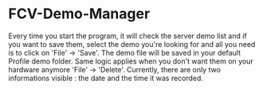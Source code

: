 # FCV-Demo-Manager
Every time you start the program, it will check the server demo list and if you want to save them, select the demo you're looking for and all you need is to click on 'File' -> 'Save'. The demo file will be saved in your default Profile demo folder. Same logic applies when you don't want them on your hardware anymore 'File' -> 'Delete'. Currently, there are only two informations visible : the date and the time it was recorded. 
